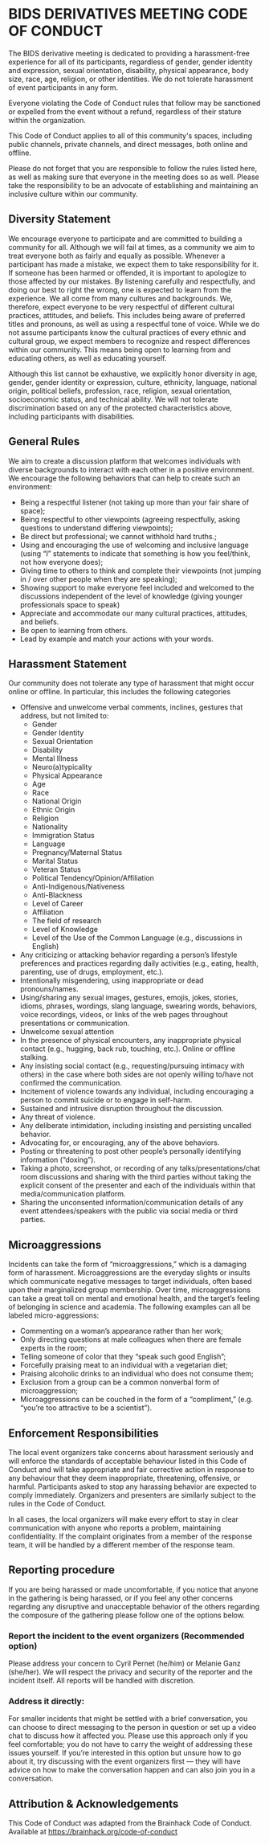 # BIDS DERIVATIVES MEETING CODE OF CONDUCT

The BIDS derivative meeting is dedicated to providing a harassment-free experience for all of its participants, regardless of gender, gender identity and expression, sexual orientation, disability, physical appearance, body size, race, age, religion, or other identities. We do not tolerate harassment of event participants in any form.  

Everyone violating the Code of Conduct rules that follow may be sanctioned or expelled from the event without a refund, regardless of their stature within the organization.  

This Code of Conduct applies to all of this community's spaces, including public channels, private channels, and direct messages, both online and offline.  

Please do not forget that you are responsible to follow the rules listed here, as well as making sure that everyone in the meeting does so as well. Please take the responsibility to be an advocate of establishing and maintaining an inclusive culture within our community. 

## Diversity Statement
We encourage everyone to participate and are committed to building a community for all. Although we will fail at times, as a community we aim to treat everyone both as fairly and equally as possible. Whenever a participant has made a mistake, we expect them to take responsibility for it. If someone has been harmed or offended, it is important to apologize to those affected by our mistakes. By listening carefully and respectfully, and doing our best to right the wrong, one is expected to learn from the experience. We all come from many cultures and backgrounds. We, therefore, expect everyone to be very respectful of different cultural practices, attitudes, and beliefs. This includes being aware of preferred titles and pronouns, as well as using a respectful tone of voice. While we do not assume participants know the cultural practices of every ethnic and cultural group, we expect members to recognize and respect differences within our community. This means being open to learning from and educating others, as well as educating yourself.  

Although this list cannot be exhaustive, we explicitly honor diversity in age, gender, gender identity or expression, culture, ethnicity, language, national origin, political beliefs, profession, race, religion, sexual orientation, socioeconomic status, and technical ability. We will not tolerate discrimination based on any of the protected characteristics above, including participants with disabilities.  

## General Rules 
We aim to create a discussion platform that welcomes individuals with diverse backgrounds to interact with each other in a positive environment. We encourage the following behaviors that can help to create such an environment:  
- Being a respectful listener (not taking up more than your fair share of space);
- Being respectful to other viewpoints (agreeing respectfully, asking questions to understand differing viewpoints);
- Be direct but professional; we cannot withhold hard truths.;
- Using and encouraging the use of welcoming and inclusive language (using “I” statements to indicate that something is how you feel/think, not how everyone does);
- Giving time to others to think and complete their viewpoints (not jumping in / over other people when they are speaking);
- Showing support to make everyone feel included and welcomed to the discussions independent of the level of knowledge (giving younger professionals space to speak) 
- Appreciate and accommodate our many cultural practices, attitudes, and beliefs.
- Be open to learning from others.
- Lead by example and match your actions with your words.

## Harassment Statement
Our community does not tolerate any type of harassment that might occur online or offline. In particular, this includes the following categories

- Offensive and unwelcome verbal comments, inclines, gestures that address, but not limited to: 
    - Gender
    - Gender Identity
    - Sexual Orientation
    - Disability
    - Mental Illness
    - Neuro(a)typicality
    - Physical Appearance
    - Age
    - Race
    - National Origin
    - Ethnic Origin
    - Religion
    - Nationality
    - Immigration Status
    - Language
    - Pregnancy/Maternal Status
    - Marital Status
    - Veteran Status
    - Political Tendency/Opinion/Affiliation
    - Anti-Indigenous/Nativeness
    - Anti-Blackness
    - Level of Career
    - Affiliation
    - The field of research
    - Level of Knowledge 
    - Level of the Use of the Common Language (e.g., discussions in English)
- Any criticizing or attacking behavior regarding a person’s lifestyle preferences and practices regarding daily activities (e.g., eating, health, parenting, use of drugs, employment, etc.).
- Intentionally misgendering, using inappropriate or dead pronouns/names.
- Using/sharing any sexual images, gestures, emojis, jokes, stories, idioms, phrases, wordings, slang language, swearing words, behaviors, voice recordings, videos, or links of the web pages throughout presentations or communication.
- Unwelcome sexual attention
- In the presence of physical encounters, any inappropriate physical contact (e.g., hugging, back rub, touching, etc.).
Online or offline stalking.
- Any insisting social contact (e.g., requesting/pursuing intimacy with others) in the case where both sides are not openly willing to/have not confirmed the communication.
- Incitement of violence towards any individual, including encouraging a person to commit suicide or to engage in self-harm.
- Sustained and intrusive disruption throughout the discussion. 
- Any threat of violence.
- Any deliberate intimidation, including insisting and persisting uncalled behavior.
- Advocating for, or encouraging, any of the above behaviors.
- Posting or threatening to post other people’s personally identifying information (“doxing”).
- Taking a photo, screenshot, or recording of any talks/presentations/chat room discussions and sharing with the third parties without taking the explicit consent of the presenter and each of the individuals within that media/communication platform. 
- Sharing the unconsented information/communication details of any event attendees/speakers with the public via social media or third parties.

## Microaggressions

Incidents can take the form of “microaggressions,” which is a damaging form of harassment. Microaggressions are the everyday slights or insults which communicate negative messages to target individuals, often based upon their marginalized group membership. Over time, microaggressions can take a great toll on mental and emotional health, and the target’s feeling of belonging in science and academia. The following examples can all be labeled micro-aggressions:
- Commenting on a woman’s appearance rather than her work;
- Only directing questions at male colleagues when there are female experts in the room;
- Telling someone of color that they “speak such good English”;
- Forcefully praising meat to an individual with a vegetarian diet;
- Praising alcoholic drinks to an individual who does not consume them;
- Exclusion from a group can be a common nonverbal form of microaggression;
- Microaggressions can be couched in the form of a “compliment,” (e.g. “you’re too attractive to be a scientist”).

## Enforcement Responsibilities

The local event organizers take concerns about harassment seriously and will enforce the standards of acceptable behaviour listed in this Code of Conduct and will take appropriate and fair corrective action in response to any behaviour that they deem inappropriate, threatening, offensive, or harmful. Participants asked to stop any harassing behavior are expected to comply immediately. Organizers and presenters are similarly subject to the rules in the Code of Conduct.  

In all cases, the local organizers will make every effort to stay in clear communication with anyone who reports a problem, maintaining confidentiality. If the complaint originates from a member of the response team, it will be handled by a different member of the response team. 

## Reporting procedure
If you are being harassed or made uncomfortable, if you notice that anyone in the gathering is being harassed, or if you feel any other concerns regarding any disruptive and unacceptable behavior of the others regarding the composure of the gathering please follow one of the options below. 

### Report the incident to the event organizers (Recommended option)
Please address your concern to Cyril Pernet (he/him) or Melanie Ganz (she/her). We will respect the privacy and security of the reporter and the incident itself. All reports will be handled with discretion. 

### Address it directly: 

For smaller incidents that might be settled with a brief conversation, you can choose to direct messaging to the person in question or set up a video chat to discuss how it affected you. Please use this approach only if you feel comfortable; you do not have to carry the weight of addressing these issues yourself. If you’re interested in this option but unsure how to go about it, try discussing with the event organizers first — they will have advice on how to make the conversation happen and can also join you in a conversation.

## Attribution & Acknowledgements
This Code of Conduct was adapted from the Brainhack Code of Conduct. Available at https://brainhack.org/code-of-conduct 